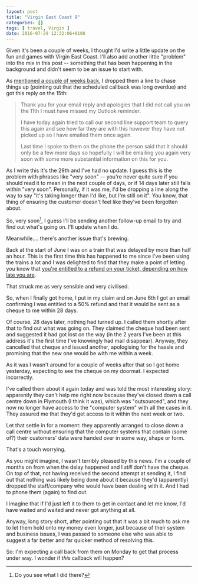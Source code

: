 ```yaml
---
layout: post
title: "Virgin East Coast 9"
categories: []
tags: [ travel, Virgin ]
date: 2016-07-29 12:32:06+0100
---
```


Given it's been a couple of weeks, I thought I'd write a little update on
the fun and games with Virgin East Coast. I'll also add another little
"problem" into the mix in this post -- something that has been happening in
the background and didn't seem to be an issue to start with.

As [mentioned a couple of weeks back](/2016/07/14/virgin_east_coast_8.html),
I dropped them a line to chase things up (pointing out that the scheduled
callback was long overdue) and got this reply on the 15th:

> Thank you for your email reply and apologies that I did not call you on
> the 11th I must have missed my Outlook reminder.
>
> I have today again tried to call our second line support team to query
> this again and see how far they are with this however they have not picked
> up so I have emailed them once again.
>
> Last time I spoke to them on the phone the person said that it should only
> be a few more days so hopefully I will be emailing you again very soon
> with some more substantial information on this for you.

As I write this it's the 29th and I've had no update. I guess this is the
problem with phrases like "very soon" -- you're never quite sure if you
should read it to mean in the next couple of days, or if 14 days later still
falls within "very soon". Personally, if it was me, I'd be dropping a line
along the way to say "it's taking longer than I'd like, but I'm still on
it". You know, that thing of ensuring the customer doesn't feel like they've
been forgotten about.

So, very soon[^1], I guess I'll be sending another follow-up email to try and
find out what's going on. I'll update when I do.

Meanwhile.... there's another issue that's brewing.

Back at the start of June I was on a train that was delayed by more than
half an hour. This is the first time this has happened to me since I've been
using the trains a lot and I was delighted to find that they make a point of
letting you know that
[you're entitled to a refund on your ticket, depending on how late you are](https://www.virgintrainseastcoast.com/customer-service/delay-repay/).

That struck me as very sensible and very civilised.

So, when I finally got home, I put in my claim and on June 6th I got an
email confirming I was entitled to a 50% refund and that it would be sent as
a cheque to me within 28 days.

Of course, 28 days later, nothing had turned up. I called them shortly after
that to find out what was going on. They claimed the cheque had been sent
and suggested it had got lost on the way (in the 2 years I've been at this
address it's the first time I've knowingly had mail disappear). Anyway, they
cancelled that cheque and issued another, apologising for the hassle and
promising that the new one would be with me within a week.

As it was I wasn't around for a couple of weeks after that so I got home
yesterday, expecting to see the cheque on my doormat. I expected
incorrectly.

I've called them about it again today and was told the most interesting
story: apparently they can't help me right now because they've closed down a
call centre down in Plymouth (I think it was), which was "outsourced", and
they now no longer have access to the "computer system" with all the cases
in it. They assured me that they'd get access to it within the next week or
two.

Let that settle in for a moment: they apparently arranged to close down a
call centre without ensuring that the computer systems that contain (some
of?) their customers' data were handed over in some way, shape or form.

That's a touch worrying.

As you might imagine, I wasn't terribly pleased by this news. I'm a couple
of months on from when the delay happened and I *still* don't have the
cheque. On top of that, not having received the second attempt at sending
it, I find out that nothing was likely being done about it because they'd
(apparently) dropped the staff/company who would have been dealing with it.
And I had to phone them (again) to find out.

I imagine that if I'd just left it to them to get in contact and let me
know, I'd have waited and waited and never got anything at all.

Anyway, long story short, after pointing out that it was a bit much to ask
me to let them hold onto my money even longer, just because of their system
and business issues, I was passed to someone else who was able to suggest a
far better and far quicker method of resolving this.

So: I'm expecting a call back from them on Monday to get that process under
way. I wonder if *this* callback will happen?

[^1]: Do you see what I did there?
